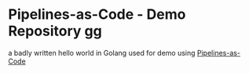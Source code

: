 # Pipelines-as-Code - Demo Repository gg

a badly written hello world in Golang used for demo using [Pipelines-as-Code](https://pipelinesascode.com)

